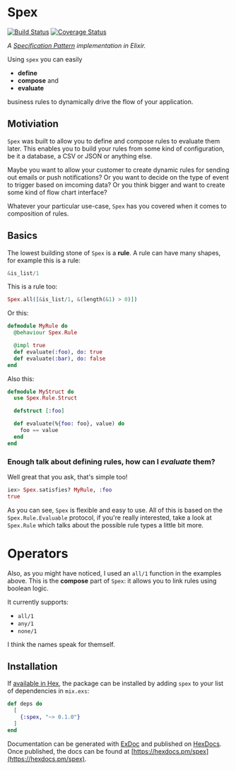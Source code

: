 # Spex
[![Build Status](https://travis-ci.org/Zeeker/spex.svg?branch=master)](https://travis-ci.org/Zeeker/spex)
[![Coverage Status](https://coveralls.io/repos/github/Zeeker/spex/badge.svg?branch=master)](https://coveralls.io/github/Zeeker/spex?branch=master)

*A [Specification Pattern](https://en.wikipedia.org/wiki/Specification_pattern) implementation in Elixir.*

Using `spex` you can easily

- __define__
- __compose__ and
- __evaluate__

business rules to dynamically drive the flow of your application.

## Motiviation

`Spex` was built to allow you to define and compose rules to evaluate them later. This enables you to build your rules from some kind of configuration, be it a database, a CSV or JSON or anything else.

Maybe you want to allow your customer to create dynamic rules for sending out emails or push notifications? Or you want to decide on the type of event to trigger based on imcoming data? Or you think bigger and want to create some kind of flow chart interface?

Whatever your particular use-case, `Spex` has you covered when it comes to composition of rules.

## Basics

The lowest building stone of `Spex` is a __rule__. A rule can
have many shapes, for example this is a rule:

```elixir
&is_list/1
```

This is a rule too:

```elixir
Spex.all([&is_list/1, &(length(&1) > 0)])
```

Or this:

```elixir
defmodule MyRule do
  @behaviour Spex.Rule

  @impl true
  def evaluate(:foo), do: true
  def evaluate(:bar), do: false
end
```

Also this:

```elixir
defmodule MyStruct do
  use Spex.Rule.Struct

  defstruct [:foo]

  def evaluate(%{foo: foo}, value) do
    foo == value
  end
end
```

### Enough talk about defining rules, how can I _evaluate_ them?

Well great that you ask, that's simple too!

```elixir
iex> Spex.satisfies? MyRule, :foo
true
```

As you can see, `Spex` is flexible and easy to use. All of this is based on
the `Spex.Rule.Evaluable` protocol, if you're really interested, take a look
at `Spex.Rule` which talks about the possible rule types a little bit more.

# Operators

Also, as you might have noticed, I used an `all/1` function in the examples
above. This is the __compose__ part of `Spex`: it allows you to link rules
using boolean logic.

It currently supports:

- `all/1`
- `any/1`
- `none/1`

I think the names speak for themself.

## Installation

If [available in Hex](https://hex.pm/docs/publish), the package can be installed
by adding `spex` to your list of dependencies in `mix.exs`:

```elixir
def deps do
  [
    {:spex, "~> 0.1.0"}
  ]
end
```

Documentation can be generated with [ExDoc](https://github.com/elixir-lang/ex_doc)
and published on [HexDocs](https://hexdocs.pm). Once published, the docs can
be found at [https://hexdocs.pm/spex](https://hexdocs.pm/spex).
